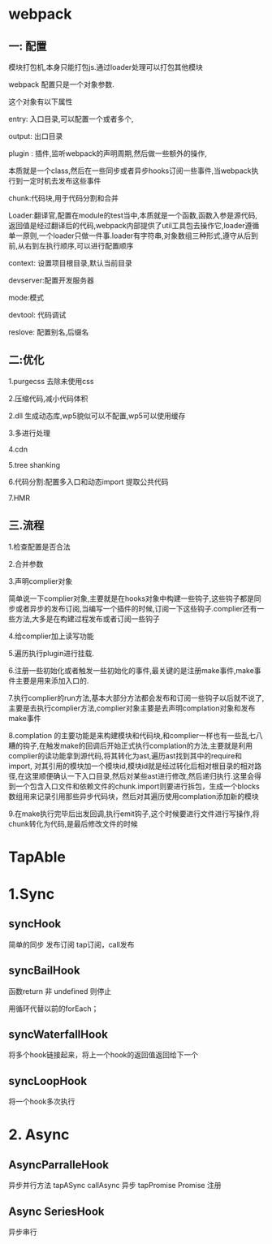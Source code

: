 # webpack

## 一: 配置

模块打包机,本身只能打包js.通过loader处理可以打包其他模块

webpack 配置只是一个对象参数.

这个对象有以下属性

entry: 入口目录,可以配置一个或者多个,

output: 出口目录

plugin : 插件,监听webpack的声明周期,然后做一些额外的操作,

本质就是一个class,然后在一些同步或者异步hooks订阅一些事件,当webpack执行到一定时机去发布这些事件

chunk:代码块,用于代码分割和合并

Loader:翻译官,配置在module的test当中,本质就是一个函数,函数入参是源代码,返回值是经过翻译后的代码,webpack内部提供了util工具包去操作它,loader遵循单一原则,一个loader只做一件事.loader有字符串,对象数组三种形式,遵守从后到前,从右到左执行顺序,可以进行配置顺序

context: 设置项目根目录,默认当前目录

devserver:配置开发服务器  

mode:模式

devtool: 代码调试

reslove: 配置别名,后缀名

## 二:优化

1.purgecss 去除未使用css

2.压缩代码,减小代码体积

2.dll 生成动态库,wp5貌似可以不配置,wp5可以使用缓存

3.多进行处理

4.cdn 

5.tree shanking 

6.代码分割:配置多入口和动态import 提取公共代码 

7.HMR


## 三.流程

1.检查配置是否合法

2.合并参数

3.声明complier对象

简单说一下complier对象,主要就是在hooks对象中构建一些钩子,这些钩子都是同步或者异步的发布订阅,当编写一个插件的时候,订阅一下这些钩子.complier还有一些方法,大多是在构建过程发布或者订阅一些钩子

4.给complier加上读写功能

5.遍历执行plugin进行挂载.

6.注册一些初始化或者触发一些初始化的事件,最关键的是注册make事件,make事件主要是用来添加入口的.

7.执行complier的run方法,基本大部分方法都会发布和订阅一些钩子以后就不说了,主要是去执行complier方法,complier对象主要是去声明complation对象和发布make事件

8.complation 的主要功能是来构建模块和代码块,和complier一样也有一些乱七八糟的钩子,在触发make的回调后开始正式执行complation的方法,主要就是利用complier的读功能拿到源代码,将其转化为ast,遍历ast找到其中的require和import, 对其引用的模块加一个模块id,模块id就是经过转化后相对根目录的相对路径,在这里顺便确认一下入口目录,然后对某些ast进行修改,然后递归执行.这里会得到一个包含入口文件和依赖文件的chunk.import则要进行拆包，生成一个blocks数组用来记录引用那些异步代码块，然后对其遍历使用complation添加新的模块


9.在make执行完毕后出发回调,执行emit钩子,这个时候要进行文件进行写操作,将chunk转化为代码,是最后修改文件的时候



# TapAble

# 1.Sync

## syncHook

简单的同步 发布订阅 tap订阅，call发布


## syncBailHook

函数return 非 undefined  则停止

用循环代替以前的forEach；


## syncWaterfallHook

将多个hook链接起来，将上一个hook的返回值返回给下一个


## syncLoopHook

将一个hook多次执行



# 2. Async

## AsyncParralleHook

异步并行方法  tapASync callAsync 异步 tapPromise Promise 注册

## Async SeriesHook


异步串行




